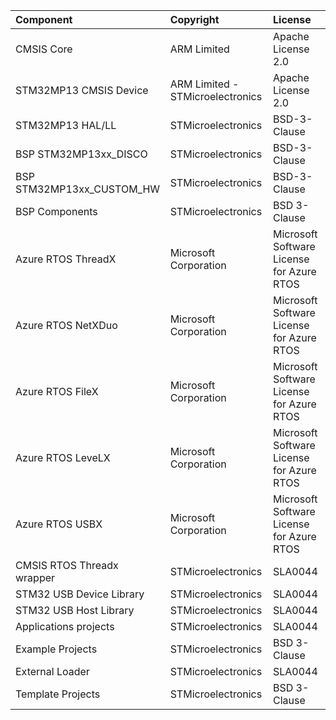 | Component                       | Copyright                          | License                                          |
|:---------                       |:----------                         |:-------                                          |
| CMSIS Core                      | ARM Limited                        | Apache License 2.0                               |
| STM32MP13 CMSIS Device          | ARM Limited - STMicroelectronics   | Apache License 2.0                               |
| STM32MP13 HAL/LL                | STMicroelectronics                 | BSD-3-Clause                                     |
| BSP STM32MP13xx_DISCO           | STMicroelectronics                 | BSD-3-Clause                                     |
| BSP STM32MP13xx_CUSTOM_HW       | STMicroelectronics                 | BSD-3-Clause                                     |
| BSP Components                  | STMicroelectronics                 | BSD 3-Clause                                     |
| Azure RTOS ThreadX              | Microsoft Corporation              | Microsoft Software License for Azure RTOS        |
| Azure RTOS NetXDuo              | Microsoft Corporation              | Microsoft Software License for Azure RTOS        |
| Azure RTOS FileX                | Microsoft Corporation              | Microsoft Software License for Azure RTOS        |
| Azure RTOS LeveLX               | Microsoft Corporation              | Microsoft Software License for Azure RTOS        |
| Azure RTOS USBX                 | Microsoft Corporation              | Microsoft Software License for Azure RTOS        |
| CMSIS RTOS Threadx wrapper      | STMicroelectronics                 | SLA0044                                          |
| STM32 USB Device Library        | STMicroelectronics                 | SLA0044                                          |
| STM32 USB Host Library          | STMicroelectronics                 | SLA0044                                          |
| Applications projects           | STMicroelectronics                 | SLA0044                                          |
| Example Projects                | STMicroelectronics                 | BSD 3-Clause                                     |
| External Loader                 | STMicroelectronics                 | SLA0044                                          |
| Template Projects               | STMicroelectronics                 | BSD 3-Clause                                     |
